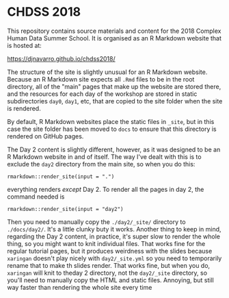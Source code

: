 # CHDSS 2018

This repository contains source materials and content for the 2018 Complex Human Data Summer School. It is organised as an R Markdown website that is hosted at:

https://djnavarro.github.io/chdss2018/

The structure of the site is slightly unusual for an R Markdown website. Because an R Markdown site expects all `.Rmd` files to be in the root directory, all of the "main" pages that make up the website are stored there, and the resources for each day of the workshop are stored in static subdirectories `day0`, `day1`, etc, that are copied to the site folder when the site is rendered. 

By default, R Markdown websites place the static files in `_site`, but in this case the site folder has been moved to `docs` to ensure that this directory is rendered on GitHub pages.

The Day 2 content is slightly different, however, as it was designed to be an R Markdown website in and of itself. The way I've dealt with this is to exclude the `day2` directory from the main site, so when you do this:

```
rmarkdown::render_site(input = ".")
```

everything renders *except* Day 2. To render all the pages in day 2, the command needed is

```
rmarkdown::render_site(input = "day2")
```

Then you need to manually copy the `./day2/_site/` directory to `./docs/day2/`. It's a little clunky buty it works. Another thing to keep in mind, regarding the Day 2 content, in practice, it's super slow to render the whole thing, so you might want to knit individual files. That works fine for the regular tutorial pages, but it produces weirdness with the slides because `xaringan` doesn't play nicely with `day2/_site.yml` so you need to temporarily rename that to make th slides render. That works fine, but when you do, `xaringan` will knit to theday 2 directory, not the `day2/_site` directory, so you'll need to manually copy the HTML and static files. Annoying, but still way faster than rendering the whole site every time